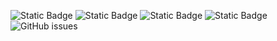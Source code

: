 ![Static Badge](https://img.shields.io/badge/blacklists-60-000000) ![Static Badge](https://img.shields.io/badge/blacklisted-2969158-cc0000) ![Static Badge](https://img.shields.io/badge/whitelisted-2242-00CC00) ![Static Badge](https://img.shields.io/badge/streaming_blacklist-28106-000000) ![GitHub issues](https://img.shields.io/github/issues/fabriziosalmi/blacklists)
